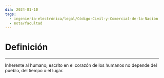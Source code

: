 ```yaml
---
dia: 2024-01-10
tags:
  - ingeniería-electrónica/legal/Código-Civil-y-Comercial-de-la-Nación
  - nota/facultad
---
```

# Definición
---
Inherente al humano, escrito en el corazón de los humanos no depende del pueblo, del tiempo o el lugar.